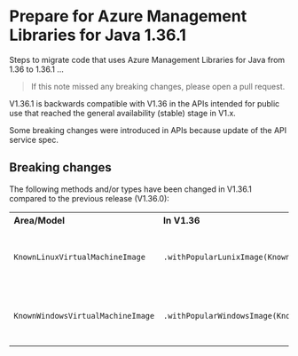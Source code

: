 # Prepare for Azure Management Libraries for Java 1.36.1 #

Steps to migrate code that uses Azure Management Libraries for Java from 1.36 to 1.36.1 ...

> If this note missed any breaking changes, please open a pull request.

V1.36.1 is backwards compatible with V1.36 in the APIs intended for public use that reached the general availability (stable) stage in V1.x.

Some breaking changes were introduced in APIs because update of the API service spec.


## Breaking changes

The following methods and/or types have been changed in V1.36.1 compared to the previous release (V1.36.0):

<table>
  <tr>
    <th align=left>Area/Model</th>
    <th align=left>In V1.36</th>
    <th align=left>In V1.36.1</th>
    <th align=left>Remarks</th>
    <th align=left>Ref</th>
  </tr>
  <tr>
    <td><code>KnownLinuxVirtualMachineImage</code></td>
    <td><code>.withPopularLunixImage(KnownLinuxVirtualMachineImage.DEBIAN_8)</code></td>
    <td><code>.withLatestLinuxImage("credativ", "Debian", "8")</code></td>
    <td>Similar to other removed linux images</td>
    <td><a href="https://github.com/Azure/azure-libraries-for-java/pull/1247">#1247</a></td>
  </tr>
  <tr>
    <td><code>KnownWindowsVirtualMachineImage</code></td>
    <td><code>.withPopularWindowsImage(KnownWindowsVirtualMachineImage.WINDOWS_SERVER_2008_R2_SP1)</code></td>
    <td><code>.withLatestWindowsImage("MicrosoftWindowsServer", "WindowsServer", "2008-R2-SP1")</code></td>
    <td>Similar to other removed windows images</td>
    <td><a href="https://github.com/Azure/azure-libraries-for-java/pull/1247">#1247</a></td>
  </tr>  
</table>

